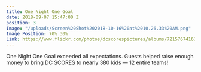```yaml
---
title: One Night One Goal
date: 2018-09-07 15:47:00 Z
position: 3
Image: "/uploads/Screen%20Shot%202018-10-16%20at%2010.26.33%20AM.png"
Image Position: 70% 30%
Link: https://www.flickr.com/photos/dcscorespictures/albums/72157674161621848
---
```


One Night One Goal exceeded all expectations. Guests helped raise enough money to bring DC SCORES to nearly 380 kids — 12 entire teams!